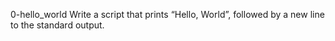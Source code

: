 0-hello_world
Write a script that prints “Hello, World”, followed by a new line to the standard output.


